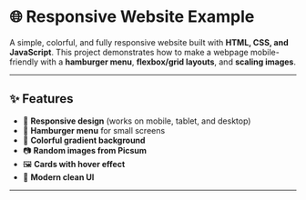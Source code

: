 # 🌐 Responsive Website Example

A simple, colorful, and fully responsive website built with **HTML, CSS, and JavaScript**.
This project demonstrates how to make a webpage mobile-friendly with a **hamburger menu**, **flexbox/grid layouts**, and **scaling images**.

---

## ✨ Features
- 📱 **Responsive design** (works on mobile, tablet, and desktop)  
- 🍔 **Hamburger menu** for small screens  
- 🌈 **Colorful gradient background**  
- 📷 **Random images from Picsum**  
- 🖼️ **Cards with hover effect**  
- 🎨 **Modern clean UI**  

---

